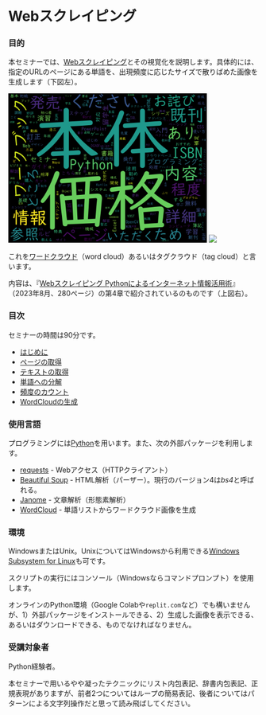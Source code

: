 # Webスクレイピング

### 目的

本セミナーでは、[Webスクレイピング](https://ja.wikipedia.org/wiki/ウェブスクレイピング "LINK")とその視覚化を説明します。具体的には、指定のURLのページにある単語を、出現頻度に応じたサイズで散りばめた画像を生成します（下図左）。

<img src="./Images/www_cutt_co_jp.png" height="300"> <img src="https://www.cutt.co.jp/book/images/978-4-87783-541-5.png" height="300">

これを[ワードクラウド](https://ja.wikipedia.org/wiki/タグクラウド "LINK")（word cloud）あるいはタグクラウド（tag cloud）と言います。

内容は、『[Webスクレイピング Pythonによるインターネット情報活用術](https://www.cutt.co.jp/book/978-4-87783-541-5.html)』（2023年8月、280ページ）の第4章で紹介されているのものです（上図右）。



### 目次

セミナーの時間は90分です。

- [はじめに](./00-Introduction.md "INTERNAL")
- [ページの取得](./01-GetPage.md "INTERNAL")
- [テキストの取得](./02-ExtractTexts.md "INTERNAL")
- [単語への分解](./03-Tokenize.md "ITNERNAL")
- [頻度のカウント](./04-CalcProbs.md "INTERNAL")
- [WordCloudの生成](./05-GenerateWc.md "INTERNAL")


### 使用言語

プログラミングには[Python](https://www.python.org/ "LINK")を用います。また、次の外部パッケージを利用します。

- [requests](https://requests-docs-ja.readthedocs.io/en/latest/ "LINK") - Webアクセス（HTTPクライアント）
- [Beautiful Soup](http://kondou.com/BS4/ "LINK") - HTML解析（パーザー）。現行のバージョン4は*bs4*と呼ばれる。
- [Janome](https://mocobeta.github.io/janome/ "LINK") - 文章解析（形態素解析）
- [WordCloud](http://amueller.github.io/word_cloud/ "LINK") - 単語リストからワードクラウド画像を生成


### 環境

WindowsまたはUnix。UnixについてはWindowsから利用できる[Windows Subsystem for Linux](https://docs.microsoft.com/en-us/windows/wsl/ "LINK")も可です。

スクリプトの実行にはコンソール（Windowsならコマンドプロンプト）を使用します。

オンラインのPython環境（Google Colabや`replit.com`など）でも構いませんが、1）外部パッケージをインストールできる、2）生成した画像を表示できる、あるいはダウンロードできる、ものでなければなりません。


### 受講対象者

Python経験者。

本セミナーで用いるやや凝ったテクニックにリスト内包表記、辞書内包表記、正規表現がありますが、前者2つについてはループの簡易表記、後者についてはパターンによる文字列操作だと思って読み飛ばしてください。
